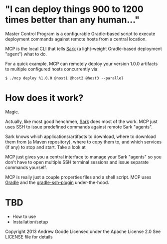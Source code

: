 "I can deploy things 900 to 1200 times better than any human..."
================================================================

Master Control Program is a configurable Gradle-based script to
execute deployment commands against remote hosts from a central
location.

MCP is the local CLI that tells [Sark](https://github.com/nexdrew/sark)
(a light-weight Gradle-based deployment "agent") what to do.

For a quick example, MCP can remotely deploy your version 1.0.0 artifacts
to multiple configured hosts concurrently via:

    $ ./mcp deploy %1.0.0 @host1 @host2 @host3 --parallel

How does it work?
=================

Magic.

Actually, like most good henchmen, [Sark](https://github.com/nexdrew/sark)
does most of the work. MCP just uses SSH to issue predefined commands against
remote Sark "agents".

Sark knows which applications/artifacts to download, where to download them
from (a Maven repository), where to copy them to, and which services (if any)
to stop and start. Take a look at 

MCP just gives you a central interface to manage your Sark "agents" so
you don't have to open multiple SSH terminal sessions and issue separate
commands yourself.

MCP is really just a couple properties files and a shell script. MCP uses
[Gradle](http://www.gradle.org/) and the [gradle-ssh-plugin](https://github.com/int128/gradle-ssh-plugin) 
under-the-hood.

TBD
===

- How to use
- Installation/setup

Copyright 2013 Andrew Goode
Licensed under the Apache License 2.0
See LICENSE file for details
